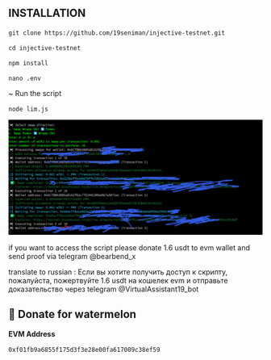 ## INSTALLATION

```
git clone https://github.com/19seniman/injective-testnet.git
```
```
cd injective-testnet
```
```
npm install
```
```
nano .env
```
~ Run the script
```
node lim.js
```

![alt text](https://github.com/19seniman/injective-testnet/blob/main/public/Pic1.jpg?raw=true)


if you want to access the script please donate 1.6 usdt to evm wallet and send proof via telegram @bearbend_x

translate to russian : Если вы хотите получить доступ к скрипту, пожалуйста, пожертвуйте 1.6 usdt на кошелек evm и отправьте доказательство через telegram @VirtualAssistant19_bot

##  🍉 Donate for  watermelon

**EVM Address**  
```
0xf01fb9a6855f175d3f3e28e00fa617009c38ef59
```


